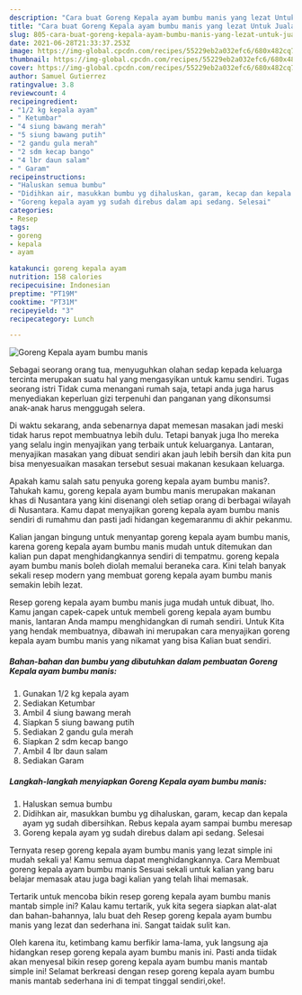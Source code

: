 ```yaml
---
description: "Cara buat Goreng Kepala ayam bumbu manis yang lezat Untuk Jualan"
title: "Cara buat Goreng Kepala ayam bumbu manis yang lezat Untuk Jualan"
slug: 805-cara-buat-goreng-kepala-ayam-bumbu-manis-yang-lezat-untuk-jualan
date: 2021-06-28T21:33:37.253Z
image: https://img-global.cpcdn.com/recipes/55229eb2a032efc6/680x482cq70/goreng-kepala-ayam-bumbu-manis-foto-resep-utama.jpg
thumbnail: https://img-global.cpcdn.com/recipes/55229eb2a032efc6/680x482cq70/goreng-kepala-ayam-bumbu-manis-foto-resep-utama.jpg
cover: https://img-global.cpcdn.com/recipes/55229eb2a032efc6/680x482cq70/goreng-kepala-ayam-bumbu-manis-foto-resep-utama.jpg
author: Samuel Gutierrez
ratingvalue: 3.8
reviewcount: 4
recipeingredient:
- "1/2 kg kepala ayam"
- " Ketumbar"
- "4 siung bawang merah"
- "5 siung bawang putih"
- "2 gandu gula merah"
- "2 sdm kecap bango"
- "4 lbr daun salam"
- " Garam"
recipeinstructions:
- "Haluskan semua bumbu"
- "Didihkan air, masukkan bumbu yg dihaluskan, garam, kecap dan kepala ayam yg sudah dibersihkan. Rebus kepala ayam sampai bumbu meresap"
- "Goreng kepala ayam yg sudah direbus dalam api sedang. Selesai"
categories:
- Resep
tags:
- goreng
- kepala
- ayam

katakunci: goreng kepala ayam 
nutrition: 158 calories
recipecuisine: Indonesian
preptime: "PT19M"
cooktime: "PT31M"
recipeyield: "3"
recipecategory: Lunch

---
```



![Goreng Kepala ayam bumbu manis](https://img-global.cpcdn.com/recipes/55229eb2a032efc6/680x482cq70/goreng-kepala-ayam-bumbu-manis-foto-resep-utama.jpg)

Sebagai seorang orang tua, menyuguhkan olahan sedap kepada keluarga tercinta merupakan suatu hal yang mengasyikan untuk kamu sendiri. Tugas seorang istri Tidak cuma menangani rumah saja, tetapi anda juga harus menyediakan keperluan gizi terpenuhi dan panganan yang dikonsumsi anak-anak harus menggugah selera.

Di waktu  sekarang, anda sebenarnya dapat memesan masakan jadi meski tidak harus repot membuatnya lebih dulu. Tetapi banyak juga lho mereka yang selalu ingin menyajikan yang terbaik untuk keluarganya. Lantaran, menyajikan masakan yang dibuat sendiri akan jauh lebih bersih dan kita pun bisa menyesuaikan masakan tersebut sesuai makanan kesukaan keluarga. 



Apakah kamu salah satu penyuka goreng kepala ayam bumbu manis?. Tahukah kamu, goreng kepala ayam bumbu manis merupakan makanan khas di Nusantara yang kini disenangi oleh setiap orang di berbagai wilayah di Nusantara. Kamu dapat menyajikan goreng kepala ayam bumbu manis sendiri di rumahmu dan pasti jadi hidangan kegemaranmu di akhir pekanmu.

Kalian jangan bingung untuk menyantap goreng kepala ayam bumbu manis, karena goreng kepala ayam bumbu manis mudah untuk ditemukan dan kalian pun dapat menghidangkannya sendiri di tempatmu. goreng kepala ayam bumbu manis boleh diolah memalui beraneka cara. Kini telah banyak sekali resep modern yang membuat goreng kepala ayam bumbu manis semakin lebih lezat.

Resep goreng kepala ayam bumbu manis juga mudah untuk dibuat, lho. Kamu jangan capek-capek untuk membeli goreng kepala ayam bumbu manis, lantaran Anda mampu menghidangkan di rumah sendiri. Untuk Kita yang hendak membuatnya, dibawah ini merupakan cara menyajikan goreng kepala ayam bumbu manis yang nikamat yang bisa Kalian buat sendiri.

<!--inarticleads1-->

##### Bahan-bahan dan bumbu yang dibutuhkan dalam pembuatan Goreng Kepala ayam bumbu manis:

1. Gunakan 1/2 kg kepala ayam
1. Sediakan  Ketumbar
1. Ambil 4 siung bawang merah
1. Siapkan 5 siung bawang putih
1. Sediakan 2 gandu gula merah
1. Siapkan 2 sdm kecap bango
1. Ambil 4 lbr daun salam
1. Sediakan  Garam




<!--inarticleads2-->

##### Langkah-langkah menyiapkan Goreng Kepala ayam bumbu manis:

1. Haluskan semua bumbu
1. Didihkan air, masukkan bumbu yg dihaluskan, garam, kecap dan kepala ayam yg sudah dibersihkan. Rebus kepala ayam sampai bumbu meresap
1. Goreng kepala ayam yg sudah direbus dalam api sedang. Selesai




Ternyata resep goreng kepala ayam bumbu manis yang lezat simple ini mudah sekali ya! Kamu semua dapat menghidangkannya. Cara Membuat goreng kepala ayam bumbu manis Sesuai sekali untuk kalian yang baru belajar memasak atau juga bagi kalian yang telah lihai memasak.

Tertarik untuk mencoba bikin resep goreng kepala ayam bumbu manis mantab simple ini? Kalau kamu tertarik, yuk kita segera siapkan alat-alat dan bahan-bahannya, lalu buat deh Resep goreng kepala ayam bumbu manis yang lezat dan sederhana ini. Sangat taidak sulit kan. 

Oleh karena itu, ketimbang kamu berfikir lama-lama, yuk langsung aja hidangkan resep goreng kepala ayam bumbu manis ini. Pasti anda tiidak akan menyesal bikin resep goreng kepala ayam bumbu manis mantab simple ini! Selamat berkreasi dengan resep goreng kepala ayam bumbu manis mantab sederhana ini di tempat tinggal sendiri,oke!.

